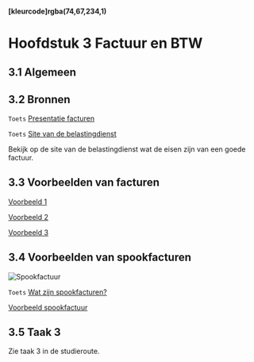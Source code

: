 #### [kleurcode]rgba(74,67,234,1)

#  Hoofdstuk 3 Factuur en BTW

## 3.1 Algemeen

## 3.2 Bronnen

``Toets`` [Presentatie facturen](https://elo.kw1c.nl/CMS/Studie/811%20ICT-Academie/811%20VakkenInhoud/%5BB.05%20BED%5D%20Bedrijfskunde/Productie/01.%20Reader/Bedrijfskunde%201.pptx)

``Toets`` [Site van de belastingdienst](https://www.belastingdienst.nl/wps/wcm/connect/bldcontentnl/belastingdienst/zakelijk/btw/administratie_bijhouden/facturen_maken/factuureisen/factuureisen)

Bekijk op de site van de belastingdienst wat de eisen zijn van een goede factuur. 

## 3.3 Voorbeelden van facturen

[Voorbeeld 1](https://elo.kw1c.nl/CMS/Studie/811%20ICT-Academie/811%20VakkenInhoud/%5BB.05%20BED%5D%20Bedrijfskunde/Productie/Materiaal%2095311/Factuur1.png)

[Voorbeeld 2](https://elo.kw1c.nl/CMS/Studie/811%20ICT-Academie/811%20VakkenInhoud/%5BB.05%20BED%5D%20Bedrijfskunde/Productie/Materiaal%2095311/Factuur2.png)

[Voorbeeld 3](https://elo.kw1c.nl/CMS/Studie/811%20ICT-Academie/811%20VakkenInhoud/%5BB.05%20BED%5D%20Bedrijfskunde/Productie/Materiaal%2095311/Factuur3.png)

## 3.4 Voorbeelden van spookfacturen

![Spookfactuur](https://github.com/ictacademiekw1c/opdrachten-repository/blob/master/bedrijfskunde/images/spookfactuur.jpg?raw=true)

``Toets`` [Wat zijn spookfacturen?](https://www.efactuurdirect.nl/blog/wat-zijn-spookfacturen-en-hoe-herken-je-ze/)

[Voorbeeld spookfactuur](https://elo.kw1c.nl/CMS/Studie/811%20ICT-Academie/811%20VakkenInhoud/[B.05%20BED]%20Bedrijfskunde/Productie/Materiaal%2095311/Spookfactuur1.png)

## 3.5 Taak 3

Zie taak 3 in de studieroute.



